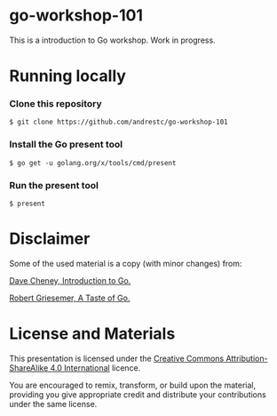 # go-workshop-101
This is a introduction to Go workshop. Work in progress.

# Running locally

### Clone this repository

```
$ git clone https://github.com/andrestc/go-workshop-101
```

### Install the Go present tool

```
$ go get -u golang.org/x/tools/cmd/present
```

### Run the present tool

```
$ present
```

# Disclaimer

Some of the used material is a copy (with minor changes) from:

[Dave Cheney, Introduction to Go.](https://github.com/davecheney/introduction-to-go/)

[Robert Griesemer, A Taste of Go.](https://talks.golang.org/2014/taste.slide)


# License and Materials

This presentation is licensed under the [Creative Commons Attribution-ShareAlike 4.0 International](https://creativecommons.org/licenses/by-sa/4.0/) licence.

You are encouraged to remix, transform, or build upon the material, providing you give appropriate credit and distribute your contributions under the same license.
